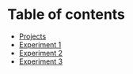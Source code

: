 # Table of contents

* [Projects](README.md)
* [Experiment 1](experiment-1.md)
* [Experiment 2](experiment-2.md)
* [Experiment 3](experiment-3.md)
